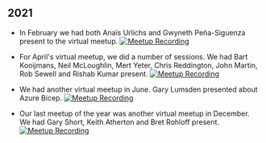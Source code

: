 ## 2021

* In February we had both Anaïs Urlichs and Gwyneth Peña-Siguenza present to the virtual meetup. [![Meetup Recording](/img/meeting-recording.png)](https://youtu.be/sOfqCt_P4vw "Glasgow Azure User Group December 2020 meetup - Click to Watch!")

* For April's virtual meetup, we did a number of sessions.  We had Bart Kooijmans, Neil McLoughlin, Mert Yeter, Chris Reddington, John Martin, Rob Sewell and Rishab Kumar present. [![Meetup Recording](/img/meeting-recording.png)](https://youtu.be/pjtabPyn-C4 "Glasgow Azure User Group December 2020 meetup - Click to Watch!")

* We had another virtual meetup in June.  Gary Lumsden presented about Azure Bicep. [![Meetup Recording](/img/meeting-recording.png)](https://youtu.be/UQcDqV2DBbc "Glasgow Azure User Group December 2020 meetup - Click to Watch!")

* Our last meetup of the year was another virtual meetup in December.  We had Gary Short, Keith Atherton and Bret Rohloff present. [![Meetup Recording](/img/meeting-recording.png)](https://youtu.be/P7IqzbouMMs "Glasgow Azure User Group December 2020 meetup - Click to Watch!")